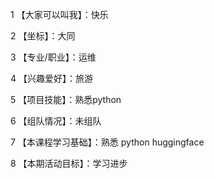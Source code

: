 1 【大家可以叫我】：快乐

2 【坐标】：大同

3 【专业/职业】：运维

4 【兴趣爱好】：旅游

5 【项目技能】：熟悉python

6 【组队情况】：未组队

7 【本课程学习基础】：熟悉 python huggingface

8 【本期活动目标】：学习进步